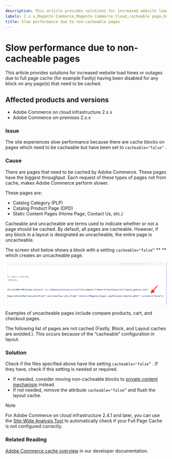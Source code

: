 ```yaml
---
description: This article provides solutions for increased website load times or outages due to full page cache (for example Fastly) having been disabled for any block on any page(s) that need to be cached.
labels: 2.x.x,Magento Commerce,Magento Commerce Cloud,cacheable page,how to,slow performance,uncacheable page,Adobe Commerce,cloud infrastructure,on-premises
title: Slow performance due to non-cacheable pages
---
```


# Slow performance due to non-cacheable pages

This article provides solutions for increased website load times or outages due to full page cache (for example Fastly) having been disabled for any block on any page(s) that need to be cached.

## Affected products and versions

* Adobe Commerce on cloud infrastructure 2.x.x
* Adobe Commerce on-premises 2.x.x

### Issue

The site experiences slow performance because there are cache blocks on pages which need to be cacheable but have been set to `cacheable="false"` .

### Cause

There are pages that need to be cached by Adobe Commerce. These pages have the biggest throughput. Each request of these types of pages not from cache, makes Adobe Commerce perform slower.

These pages are:

* Catalog Category (PLP)
* Catalog Product Page (DPD)
* Static Content Pages (Home Page, Contact Us, etc.)

Cacheable and uncacheable are terms used to indicate whether or not a page should be cached. By default, all pages are cacheable. However, if any block in a layout is designated as uncacheable, the entire page is uncacheable.

The screen shot below shows a block with a setting `cacheable="false”`  ** ** which creates an uncacheable page.

![non_cacheable_kb.png](assets/non_cacheable_kb.png)

Examples of uncacheable pages include compare products, cart, and checkout pages.

The following list of pages are not cached (Fastly, Block, and Layout caches are avoided.). This occurs because of the “cacheable” configuration in layout.

### Solution

Check if the files specified above have the setting `cacheable="false”` . If they have, check if this setting is needed or required.

* If needed, consider moving non-cacheable blocks to [private content mechanism](https://devdocs.magento.com/guides/v2.3/extension-dev-guide/cache/page-caching/private-content.html?itm_source=devdocs&itm_medium=quick_search&itm_campaign=federated_search&itm_term=private%20co) instead.
* If not needed, remove the attribute `cacheable="false”` and flush the layout cache.

>[!NOTE]
>
>For Adobe Commerce on cloud infrastructure 2.4.1 and later, you can use the [Site-Wide Analysis Tool](https://docs.magento.com/user-guide/reports/site-wide-analysis-tool.html) to automatically check if your Full Page Cache is not configured correctly.

### Related Reading

[Adobe Commerce cache overview](https://devdocs.magento.com/guides/v2.3/frontend-dev-guide/cache_for_frontdevs.html?itm_source=devdocs&itm_medium=search_page&itm_campaign=federated_search&itm_term=cacheable%2) in our developer documentation.